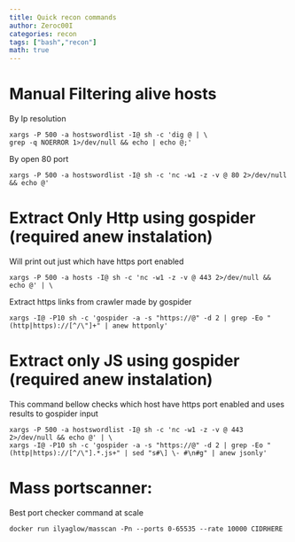 ```yaml
---
title: Quick recon commands
author: Zeroc00I
categories: recon
tags: ["bash","recon"]
math: true
---
```


# Manual Filtering alive hosts
	
 By Ip resolution

	xargs -P 500 -a hostswordlist -I@ sh -c 'dig @ | \
	grep -q NOERROR 1>/dev/null && echo | echo @;'
	
 By open 80 port

	xargs -P 500 -a hostswordlist -I@ sh -c 'nc -w1 -z -v @ 80 2>/dev/null && echo @'

# Extract Only Http using gospider (required anew instalation)
 Will print out just which have https port enabled

	xargs -P 500 -a hosts -I@ sh -c 'nc -w1 -z -v @ 443 2>/dev/null && echo @' | \

 Extract https links from crawler made by gospider

	xargs -I@ -P10 sh -c 'gospider -a -s "https://@" -d 2 | grep -Eo "(http|https)://[^/\"]+" | anew httponly'

# Extract only JS using gospider (required anew instalation)
 This command bellow checks which host have https port enabled and uses results to gospider input

	xargs -P 500 -a hostswordlist -I@ sh -c 'nc -w1 -z -v @ 443 2>/dev/null && echo @' | \
	xargs -I@ -P10 sh -c 'gospider -a -s "https://@" -d 2 | grep -Eo "(http|https)://[^/\"].*.js+" | sed "s#\] \- #\n#g" | anew jsonly'

# Mass portscanner:
 Best port checker command at scale

	docker run ilyaglow/masscan -Pn --ports 0-65535 --rate 10000 CIDRHERE
